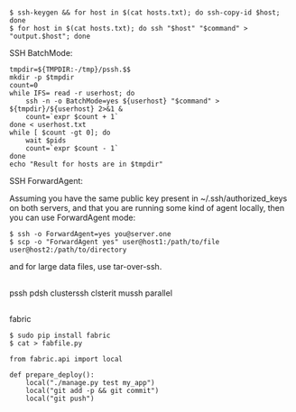 #


##

    $ ssh-keygen && for host in $(cat hosts.txt); do ssh-copy-id $host; done
    $ for host in $(cat hosts.txt); do ssh "$host" "$command" > "output.$host"; done

SSH BatchMode:

```
tmpdir=${TMPDIR:-/tmp}/pssh.$$
mkdir -p $tmpdir
count=0
while IFS= read -r userhost; do
    ssh -n -o BatchMode=yes ${userhost} "$command" > ${tmpdir}/${userhost} 2>&1 &
    count=`expr $count + 1`
done < userhost.txt
while [ $count -gt 0]; do
    wait $pids
    count=`expr $count - 1`
done
echo "Result for hosts are in $tmpdir"
```

SSH ForwardAgent:

Assuming you have the same public key present in ~/.ssh/authorized_keys on both servers, and that you are running some kind of agent locally, then you can use ForwardAgent mode:

    $ ssh -o ForwardAgent=yes you@server.one
    $ scp -o "ForwardAgent yes" user@host1:/path/to/file user@host2:/path/to/directory

and for large data files, use tar-over-ssh.

##

pssh
pdsh
clusterssh
clsterit
mussh
parallel

##

fabric

    $ sudo pip install fabric
    $ cat > fabfile.py
```
from fabric.api import local

def prepare_deploy():
    local("./manage.py test my_app")
    local("git add -p && git commit")
    local("git push")
```


